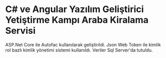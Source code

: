 # C# ve Angular Yazılım Geliştirici Yetiştirme Kampı Araba Kiralama Servisi
ASP.Net Core ile Autofac kullanılarak geliştirildi. Json Web Token ile kimlik rol bazlı kimlik yönetimi sistemi kullanıldı. Veriler Sql Server'da tutuldu.
